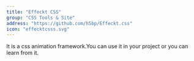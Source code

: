 ```yaml
---
title: "Effeckt CSS"
group: "CSS Tools & Site"
address: "https://github.com/h5bp/Effeckt.css"
icon: "effecktcsss.svg"
---
```

It is a css animation framework.You can use it in your project or you can learn from it.
